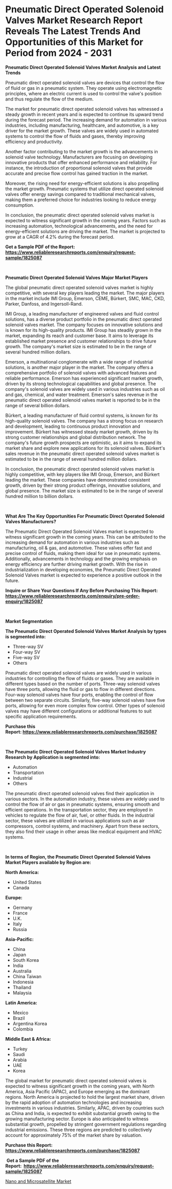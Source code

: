 <p><h1>Pneumatic Direct Operated Solenoid Valves Market Research Report Reveals The Latest Trends And Opportunities of this Market for Period from 2024 - 2031</h1></p><p><strong>Pneumatic Direct Operated Solenoid Valves Market Analysis and Latest Trends</strong></p>
<p><p>Pneumatic direct operated solenoid valves are devices that control the flow of fluid or gas in a pneumatic system. They operate using electromagnetic principles, where an electric current is used to control the valve's position and thus regulate the flow of the medium.</p><p>The market for pneumatic direct operated solenoid valves has witnessed a steady growth in recent years and is expected to continue its upward trend during the forecast period. The increasing demand for automation in various industries, including manufacturing, healthcare, and automotive, is a key driver for the market growth. These valves are widely used in automated systems to control the flow of fluids and gases, thereby improving efficiency and productivity.</p><p>Another factor contributing to the market growth is the advancements in solenoid valve technology. Manufacturers are focusing on developing innovative products that offer enhanced performance and reliability. For instance, the introduction of proportional solenoid valves that provide accurate and precise flow control has gained traction in the market.</p><p>Moreover, the rising need for energy-efficient solutions is also propelling the market growth. Pneumatic systems that utilize direct operated solenoid valves offer energy savings compared to traditional mechanical valves, making them a preferred choice for industries looking to reduce energy consumption.</p><p>In conclusion, the pneumatic direct operated solenoid valves market is expected to witness significant growth in the coming years. Factors such as increasing automation, technological advancements, and the need for energy-efficient solutions are driving the market. The market is projected to grow at a CAGR of 4.2% during the forecast period.</p></p>
<p><strong>Get a Sample PDF of the Report:&nbsp; <a href="https://www.reliableresearchreports.com/enquiry/request-sample/1825087">https://www.reliableresearchreports.com/enquiry/request-sample/1825087</a></strong></p>
<p>&nbsp;</p>
<p><strong>Pneumatic Direct Operated Solenoid Valves Major Market Players</strong></p>
<p><p>The global pneumatic direct operated solenoid valves market is highly competitive, with several key players leading the market. The major players in the market include IMI Group, Emerson, CEME, Bürkert, SMC, MAC, CKD, Parker, Danfoss, and Ingersoll-Rand.</p><p>IMI Group, a leading manufacturer of engineered valves and fluid control solutions, has a diverse product portfolio in the pneumatic direct operated solenoid valves market. The company focuses on innovative solutions and is known for its high-quality products. IMI Group has steadily grown in the market, expanding its reach and customer base. It aims to leverage its established market presence and customer relationships to drive future growth. The company's market size is estimated to be in the range of several hundred million dollars.</p><p>Emerson, a multinational conglomerate with a wide range of industrial solutions, is another major player in the market. The company offers a comprehensive portfolio of solenoid valves with advanced features and reliable performance. Emerson has experienced significant market growth, driven by its strong technological capabilities and global presence. The company's solenoid valves are widely used in various industries such as oil and gas, chemical, and water treatment. Emerson's sales revenue in the pneumatic direct operated solenoid valves market is reported to be in the range of several billion dollars.</p><p>Bürkert, a leading manufacturer of fluid control systems, is known for its high-quality solenoid valves. The company has a strong focus on research and development, leading to continuous product innovation and improvement. Bürkert has witnessed steady market growth, driven by its strong customer relationships and global distribution network. The company's future growth prospects are optimistic, as it aims to expand its market share and explore new applications for its solenoid valves. Bürkert's sales revenue in the pneumatic direct operated solenoid valves market is estimated to be in the range of several hundred million dollars.</p><p>In conclusion, the pneumatic direct operated solenoid valves market is highly competitive, with key players like IMI Group, Emerson, and Bürkert leading the market. These companies have demonstrated consistent growth, driven by their strong product offerings, innovative solutions, and global presence. The market size is estimated to be in the range of several hundred million to billion dollars.</p></p>
<p>&nbsp;</p>
<p><strong>What Are The Key Opportunities For Pneumatic Direct Operated Solenoid Valves Manufacturers?</strong></p>
<p><p>The Pneumatic Direct Operated Solenoid Valves market is expected to witness significant growth in the coming years. This can be attributed to the increasing demand for automation in various industries such as manufacturing, oil & gas, and automotive. These valves offer fast and precise control of fluids, making them ideal for use in pneumatic systems. Additionally, advancements in technology and the growing emphasis on energy efficiency are further driving market growth. With the rise in industrialization in developing economies, the Pneumatic Direct Operated Solenoid Valves market is expected to experience a positive outlook in the future.</p></p>
<p><strong>Inquire or Share Your Questions If Any Before Purchasing This Report: <a href="https://www.reliableresearchreports.com/enquiry/pre-order-enquiry/1825087">https://www.reliableresearchreports.com/enquiry/pre-order-enquiry/1825087</a></strong></p>
<p>&nbsp;</p>
<p><strong>Market Segmentation</strong></p>
<p><strong>The Pneumatic Direct Operated Solenoid Valves Market Analysis by types is segmented into:</strong></p>
<p><ul><li>Three-way SV</li><li>Four-way SV</li><li>Five-way SV</li><li>Others</li></ul></p>
<p><p>Pneumatic direct operated solenoid valves are widely used in various industries for controlling the flow of fluids or gases. They are available in different types based on the number of ports. Three-way solenoid valves have three ports, allowing the fluid or gas to flow in different directions. Four-way solenoid valves have four ports, enabling the control of flow between two separate circuits. Similarly, five-way solenoid valves have five ports, allowing for even more complex flow control. Other types of solenoid valves may have different configurations or additional features to suit specific application requirements.</p></p>
<p><strong>Purchase this Report:&nbsp;<a href="https://www.reliableresearchreports.com/purchase/1825087">https://www.reliableresearchreports.com/purchase/1825087</a></strong></p>
<p>&nbsp;</p>
<p><strong>The Pneumatic Direct Operated Solenoid Valves Market Industry Research by Application is segmented into:</strong></p>
<p><ul><li>Automation</li><li>Transportation</li><li>Industrial</li><li>Others</li></ul></p>
<p><p>The pneumatic direct operated solenoid valves find their application in various sectors. In the automation industry, these valves are widely used to control the flow of air or gas in pneumatic systems, ensuring smooth and efficient operations. In the transportation sector, they are employed in vehicles to regulate the flow of air, fuel, or other fluids. In the industrial sector, these valves are utilized in various applications such as air compressors, control systems, and machinery. Apart from these sectors, they also find their usage in other areas like medical equipment and HVAC systems.</p></p>
<p>&nbsp;</p>
<p><strong>In terms of Region, the Pneumatic Direct Operated Solenoid Valves Market Players available by Region are:</strong></p>
<p>
    <p> <strong> North America: </strong>
        <ul>
            <li>United States</li>
            <li>Canada</li>
        </ul>
        </p> 
    <p> <strong> Europe: </strong>
        <ul>
            <li>Germany</li>
            <li>France</li>
            <li>U.K.</li>
            <li>Italy</li>
            <li>Russia</li>
        </ul>
        </p> 
    <p> <strong> Asia-Pacific: </strong>
        <ul>
            <li>China</li>
            <li>Japan</li>
            <li>South Korea</li>
            <li>India</li>
            <li>Australia</li>
            <li>China Taiwan</li>
            <li>Indonesia</li>
            <li>Thailand</li>
            <li>Malaysia</li>
        </ul>
        </p> 
    <p> <strong> Latin America: </strong>
        <ul>
            <li>Mexico</li>
            <li>Brazil</li>
            <li>Argentina Korea</li>
            <li>Colombia</li>
        </ul>
        </p> 
    <p> <strong> Middle East & Africa: </strong>
        <ul>
            <li>Turkey</li>
            <li>Saudi</li>
            <li>Arabia</li>
            <li>UAE</li>
            <li>Korea</li>
        </ul>
    </p>
    </p>
<p><p>The global market for pneumatic direct operated solenoid valves is expected to witness significant growth in the coming years, with North America, Asia Pacific (APAC), and Europe emerging as the dominant regions. North America is projected to hold the largest market share, driven by the rapid adoption of automation technologies and increasing investments in various industries. Similarly, APAC, driven by countries such as China and India, is expected to exhibit substantial growth owing to the growing manufacturing sector. Europe is also anticipated to witness substantial growth, propelled by stringent government regulations regarding industrial emissions. These three regions are predicted to collectively account for approximately 75% of the market share by valuation.</p></p>
<p><strong>Purchase this Report: <a href="https://www.reliableresearchreports.com/purchase/1825087">https://www.reliableresearchreports.com/purchase/1825087</a></strong></p>
<p>&nbsp;<strong>Get a Sample PDF of the Report:&nbsp;&nbsp;<a href="https://www.reliableresearchreports.com/enquiry/request-sample/1825087">https://www.reliableresearchreports.com/enquiry/request-sample/1825087</a></strong></p>
<p><strong></strong></p>
<p><p><a href="https://github.com/RoccoManning/Market-Research-Report-List-3/blob/main/nano-and-microsatellite-market.md">Nano and Microsatellite Market</a></p></p>